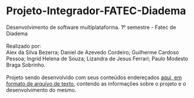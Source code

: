 # Projeto-Integrador-FATEC-Diadema

Desenvolvimento de software multiplataforma. 1º semestre - Fatec de Diadema
<br><br>
Realizado por:
<br>
Alex da Silva Bezerra;
Daniel de Azevedo Cordeiro;
Guilherme Cardoso Pessoa;
Ingrid Helena de Souza;
Lizandra de Jesus Ferrari;
Paulo Modesto Braga Sobrinho.
<br><br>
  Projeto sendo desenvolvido com seus conteúdos endereçados <a href = ""> aqui, em formato de arquivo de texto</a>, contendo as informações sobre o projeto e o desenvolvimento do mesmo.
